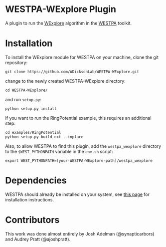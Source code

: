 # WESTPA-WExplore Plugin
A plugin to run the [WExplore](https://pubs.acs.org/doi/abs/10.1021/jp411479c) algorithm in the [WESTPA](http://chong.chem.pitt.edu/WESTPA) toolkit.

# Installation
To install the WExplore module for WESTPA on your machine, clone the git repository:

```
git clone https://github.com/ADicksonLab/WESTPA-WExplore.git
```

change to the newly created WESTPA-WExplore directory:

```
cd WESTPA-WExplore/
```

and run `setup.py`:

```
python setup.py install
```

If you want to run the RingPotential example, this requires an additional step:
```
cd examples/RingPotential
python setup.py build_ext --inplace
```

Also, to allow WESTPA to find this plugin, add the `westpa_wexplore` directory to the `$WEST_PYTHONPATH` variable in the `env.sh` script:

```
export WEST_PYTHONPATH=[your-WESTPA-WExplore-path]/westpa_wexplore
```

# Dependencies

WESTPA should already be installed on your system, see [this page](https://westpa.github.io/westpa/sphinx_index.html#installation) for installation instructions.

# Contributors
This work was done almost entirely by Josh Adelman (@synapticarbors) and Audrey Pratt (@ajoshpratt).
